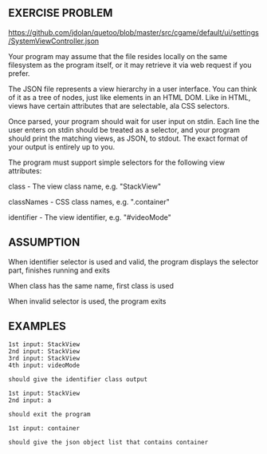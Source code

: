 ## EXERCISE PROBLEM

https://github.com/jdolan/quetoo/blob/master/src/cgame/default/ui/settings/SystemViewController.json

Your program may assume that the file resides locally on the same filesystem as the program itself, or it may retrieve it via web request if you prefer.

The JSON file represents a view hierarchy in a user interface. You can think of it as a tree of nodes, just like elements in an HTML DOM. Like in HTML, views have certain attributes that are selectable, ala CSS selectors.


Once parsed, your program should wait for user input on stdin. Each line the user enters on stdin should be treated as a selector, and your program should print the matching views, as JSON, to stdout. The exact format of your output is entirely up to you.

The program must support simple selectors for the following view attributes:

class - The view class name, e.g. "StackView"

classNames - CSS class names, e.g. ".container"

identifier - The view identifier, e.g. "#videoMode"


## ASSUMPTION
When identifier selector is used and valid, the program displays the selector part, finishes running and exits

When class has the same name, first class is used

When invalid selector is used, the program exits

## EXAMPLES
```
1st input: StackView
2nd input: StackView
3rd input: StackView
4th input: videoMode  

should give the identifier class output
```

```
1st input: StackView
2nd input: a

should exit the program
```

```
1st input: container

should give the json object list that contains container
```

